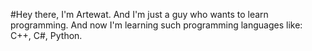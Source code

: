 #Hey there, I'm Artewat.
And I'm just a guy who wants to learn programming.
And now I'm learning such programming languages like: C++, C#, Python.
